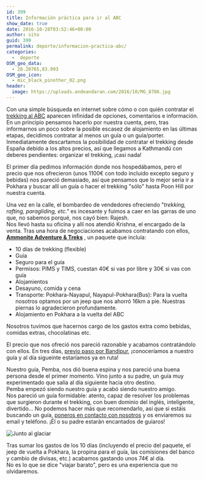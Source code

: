```yaml
---
id: 399
title: Información práctica para ir al ABC
show_date: true
date: 2016-10-28T03:52:46+00:00
author: sito
guid: 399
permalink: deporte/informacion-practica-abc/
categories:
  -  deporte
OSM_geo_data:
  - 28.20765,83.993
OSM_geo_icon:
  - mic_black_pinother_02.png
header:
  image: https://uploads.andeandaran.com/2016/10/MG_8786.jpg
---
```

Con una simple búsqueda en internet sobre cómo o con quién contratar el <a href="http://www.andeandaran.com/2016/10/24/etapas-al-campo-base-del-annapurna-abc/" target="_blank">trekking al ABC</a> aparecen infinidad de opciones, comentarios e información.  
En un principio pensamos hacerlo por nuestra cuenta, pero, tras informarnos un poco sobre la posible escasez de alojamiento en las últimas etapas, decidimos contratar al menos un guía o un guía/porter. Inmediatamente descartamos la posibilidad de contratar el trekking desde España debido a los altos precios, así que llegamos a Kathmandú con deberes pendientes: organizar el trekking, ¡casi nada!<!--more-->

El primer día pedimos información donde nos hospedábamos, pero el precio que nos ofrecieron (unos 1100€ con todo incluido excepto seguro y bebidas) nos pareció demasiado, así que pensamos que lo mejor sería ir a Pokhara y buscar allí un guía o hacer el trekking "sólo" hasta Poon Hill por nuestra cuenta.

Una vez en la calle, el bombardeo de vendedores ofreciendo "_trekking, rafting, paragliding, etc."_ es incesante y fuimos a caer en las garras de uno que, no sabemos porqué, nos cayó bien: Rajesh.  
Nos llevó hasta su oficina y allí nos atendió Krishna, el encargado de la venta. Tras una hora de negociaciones acabamos contratando con ellos, **<a href="https://www.tripadvisor.es/Attraction_Review-g293890-d3825245-Reviews-Ammonite_Adventure_Trecks_Private_Day_Tours-Kathmandu_Kathmandu_Valley_Bagmati_Zo.html" target="_blank">Ammonite Adventure & Treks</a>** , un paquete que incluía:

  * 10 días de trekking (flexible)
  * Guía
  * Seguro para el guía
  * Permisos: PIMS y TIMS, cuestan 40€ si vas por libre y 30€ si vas con guía
  * Alojamientos
  * Desayuno, comida y cena
  * Transporte: Pokhara-Nayapul, Nayapul-Pokhara(Bus): Para la vuelta nosotros optamos por un jeep que nos ahorró 16km a pie. Nuestras piernas lo agradecieron profundamente.
  * Alojamiento en Pokhara a la vuelta del ABC

Nosotros tuvimos que hacernos cargo de los gastos extra como bebidas, comidas extras, chocolatinas etc.

El precio que nos ofreció nos pareció razonable y acabamos contratándolo con ellos. En tres días,  <a href="http://www.andeandaran.com/2016/10/22/bandipur-un-pueblo-con-mucho-encanto/" target="_blank">previo paso por Bandipur</a>, ¡conoceríamos a nuestro guía y al día sigueinte estaríamos ya en ruta!

Nuestro guía, Pemba, nos dió buena espina y nos pareció una buena persona desde el primer momento. Vino junto a su padre, un guía muy experimentado que salía al día siguiente hacia otro destino.  
Pemba empezó siendo nuestro guía y acabó siendo nuestro amigo.  
Nos pareció un guía formidable: atento, capaz de resolver los problemas que surgieron durante el trekking, con buen dominio del inglés, inteligente, divertido... No podemos hacer más que recomendarlo, así que si estáis buscando un guía, [poneros en contacto con nosotros](http://www.andeandaran.com/contacto/) y os enviaremos su email y teléfono. ¡Él o su padre estarán encantados de guiaros!

<img loading="lazy"  class="size-wcstandard wp-image-366 aligncenter" src="https://uploads.andeandaran.com/2016/10/MG_9030.jpg" alt="Junto al glaciar"  /> 

Tras sumar los gastos de los 10 días (incluyendo el precio del paquete, el jeep de vuelta a Pokhara, la propina para el guía, las comisiones del banco y cambio de divisas, etc.) acabamos gastando unos 74€ al día.  
No es lo que se dice "viajar barato", pero es una experiencia que no olvidaremos.
